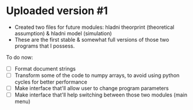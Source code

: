 # Uploaded version #1
- Created two files for future modules: hladni theorprint (theoretical assumption) & hladni model (simulation)
- These are the first stable & somewhat full versions of those two programs that I possess.

To do now:
- [ ] Format document strings
- [ ] Transform some of the code to numpy arrays, to avoid using python cycles for better performance
- [ ] Make interface that'll allow user to change program parameters
- [ ] Make interface that'll help switching between those two modules (main menu)
